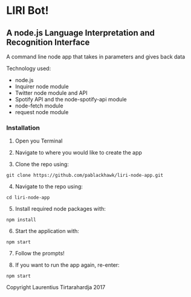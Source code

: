 # LIRI Bot!

## A node.js Language Interpretation and Recognition Interface

A command line node app that takes in parameters and gives back data

Technology used:

* node.js
* Inquirer node module
* Twitter node module and API
* Spotify API and the node-spotify-api module
* node-fetch module
* request node module

### Installation

1. Open you Terminal

2. Navigate to where you would like to create the app

3. Clone the repo using:

`git clone https://github.com/pablackhawk/liri-node-app.git`

4. Navigate to the repo using:

`cd liri-node-app`

5. Install required node packages with:

`npm install`

6. Start the application with:

`npm start`

7. Follow the prompts!

8. If you want to run the app again, re-enter:

`npm start`

Copyright Laurentius Tirtarahardja 2017
